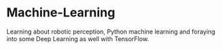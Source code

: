 # Machine-Learning

Learning about robotic perception, Python machine learning and foraying into some Deep Learning as well with TensorFlow.
